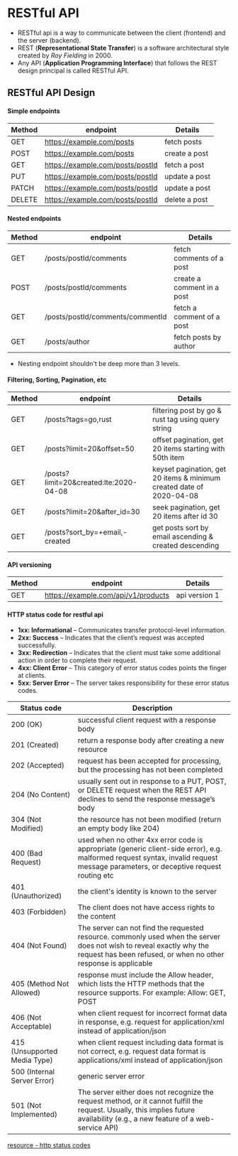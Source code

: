 # RESTful API

- RESTful api is a way to communicate between the client (frontend) and the server (backend).
- REST (**Representational State Transfer**) is a software architectural style created by _Roy Fielding_ in 2000.
- Any API (**Application Programming Interface**) that follows the REST design principal is called RESTful API.

## RESTful API Design

#### Simple endpoints

| Method | endpoint                         | Details       |
| ------ | -------------------------------- | ------------- |
| GET    | https://example.com/posts        | fetch posts   |
| POST   | https://example.com/posts        | create a post |
| GET    | https://example.com/posts/postId | fetch a post  |
| PUT    | https://example.com/posts/postId | update a post |
| PATCH  | https://example.com/posts/postId | update a post |
| DELETE | https://example.com/posts/postId | delete a post |

#### Nested endpoints

| Method | endpoint                         | Details                    |
| ------ | -------------------------------- | -------------------------- |
| GET    | /posts/postId/comments           | fetch comments of a post   |
| POST   | /posts/postId/comments           | create a comment in a post |
| GET    | /posts/postId/comments/commentId | fetch a comment of a post  |
| GET    | /posts/author                    | fetch posts by author      |

- Nesting endpoint shouldn't be deep more than 3 levels.

#### Filtering, Sorting, Pagination, etc

| Method | endpoint                               | Details                                                              |
| ------ | -------------------------------------- | -------------------------------------------------------------------- |
| GET    | /posts?tags=go,rust                    | filtering post by go & rust tag using query string                   |
| GET    | /posts?limit=20&offset=50              | offset pagination, get 20 items starting with 50th item              |
| GET    | /posts?limit=20&created:lte:2020-04-08 | keyset pagination, get 20 items & minimum created date of 2020-04-08 |
| GET    | /posts?limit=20&after_id=30            | seek pagination, get 20 items after id 30                            |
| GET    | /posts?sort_by=+email,-created         | get posts sort by email ascending & created descending               |

#### API versioning

| Method | endpoint                            | Details       |
| ------ | ----------------------------------- | ------------- |
| GET    | https://example.com/api/v1/products | api version 1 |

#### HTTP status code for restful api

- **1xx: Informational** – Communicates transfer protocol-level information.
- **2xx: Success** – Indicates that the client’s request was accepted successfully.
- **3xx: Redirection** – Indicates that the client must take some additional action in order to complete their request.
- **4xx: Client Error** – This category of error status codes points the finger at clients.
- **5xx: Server Error** – The server takes responsibility for these error status codes.

| Status code                  | Description                                                                                                                                                                             |
| ---------------------------- | --------------------------------------------------------------------------------------------------------------------------------------------------------------------------------------- |
| 200 (OK)                     | successful client request with a response body                                                                                                                                          |
| 201 (Created)                | return a response body after creating a new resource                                                                                                                                    |
| 202 (Accepted)               | request has been accepted for processing, but the processing has not been completed                                                                                                     |
| 204 (No Content)             | usually sent out in response to a PUT, POST, or DELETE request when the REST API declines to send the response message’s body                                                           |
| 304 (Not Modified)           | the resource has not been modified (return an empty body like 204)                                                                                                                      |
| 400 (Bad Request)            | used when no other 4xx error code is appropriate (generic client-side error), e.g. malformed request syntax, invalid request message parameters, or deceptive request routing etc       |
| 401 (Unauthorized)           | the client's identity is known to the server                                                                                                                                            |
| 403 (Forbidden)              | The client does not have access rights to the content                                                                                                                                   |
| 404 (Not Found)              | The server can not find the requested resource. commonly used when the server does not wish to reveal exactly why the request has been refused, or when no other response is applicable |
| 405 (Method Not Allowed)     | response must include the Allow header, which lists the HTTP methods that the resource supports. For example: Allow: GET, POST                                                          |
| 406 (Not Acceptable)         | when client request for incorrect format data in response, e.g. request for application/xml instead of application/json                                                                 |
| 415 (Unsupported Media Type) | when client request including data format is not correct, e.g. request data format is applications/xml instead of application/json                                                      |
| 500 (Internal Server Error)  | generic server error                                                                                                                                                                    |
| 501 (Not Implemented)        | The server either does not recognize the request method, or it cannot fulfill the request. Usually, this implies future availability (e.g., a new feature of a web-service API)         |

[resource - http status codes](https://restfulapi.net/http-status-codes/)
